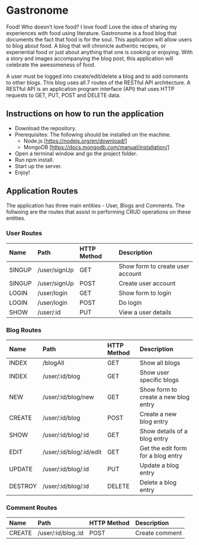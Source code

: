 # Gastronome

Food! Who doesn’t love food? I love food! Love the idea of sharing my experiences with food using literature. 
Gastronome is a food blog that documents the fact that food is for the soul. This application will allow users to blog about food. 
A blog that will chronicle authentic recipes, or experiential food or just about anything that one is cooking or enjoying. 
With a story and images accompanying the blog post, this application will celebrate the awesomeness of food.

A user must be logged into create/edit/delete a blog and to add comments to other blogs. 
This blog uses all 7 routes of the RESTful API architecture. 
A RESTful API is an application program interface (API) that uses HTTP requests to GET, PUT, POST and DELETE data. 

## Instructions on how to run the application
* Download the repository.
* Prerequisites:
    The following should be installed on the machine.
    * Node.js [https://nodejs.org/en/download/]
    * MongoDB [https://docs.mongodb.com/manual/installation/]
* Open a terminal window and go the project folder.
* Run npm install.
* Start up the server.
* Enjoy!

## Application Routes
The application has three main entities - User, Blogs and Comments. The follwoing are the routes that assist in performing CRUD operations on these entities. 

### User Routes

| Name      |  Path             | HTTP Method   | Description                           |
|:----------|:------------------|:--------------|:--------------------------------------|
| SINGUP    | /user/signUp      | GET           | Show form to create user account      |
| SINGUP    | /user/signUp      | POST          | Create user account                   |
| LOGIN     | /user/login       | GET           | Show form to login                    |
| LOGIN     | /user/login       | POST          | Do login                              |
| SHOW      | /user/:id         | PUT           | View a user details                 |

### Blog Routes

| Name      |  Path                     | HTTP Method   | Description                           |
|:----------|:--------------------------|:--------------|:--------------------------------------|
| INDEX     | /blogAll                  | GET           | Show all blogs                        |
| INDEX     | /user/:id/blog            | GET           | Show user specific blogs              |
| NEW       | /user/:id/blog/new        | GET           | Show form to create a new blog entry  |
| CREATE    | /user/:id/blog            | POST          | Create a new blog entry               |
| SHOW      | /user/:id/blog/:id        | GET           | Show details of a blog entry          |
| EDIT      | /user/:id/blog/:id/edit   | GET           | Get the edit form for a blog entry    |
| UPDATE    | /user/:id/blog/:id        | PUT           | Update a blog entry                   |
| DESTROY   | /user/:id/blog/:id        | DELETE        | Delete a blog entry                   |

### Comment Routes

| Name      |  Path                     | HTTP Method   | Description       |
|:----------|:--------------------------|:--------------|:------------------|
| CREATE    | /user/:id/blog.:id        | POST          | Create comment    |